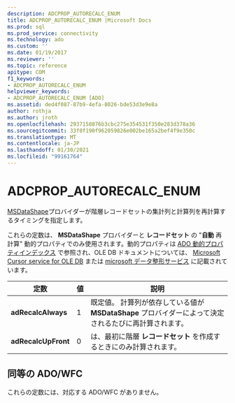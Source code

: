```yaml
---
description: ADCPROP_AUTORECALC_ENUM
title: ADCPROP_AUTORECALC_ENUM |Microsoft Docs
ms.prod: sql
ms.prod_service: connectivity
ms.technology: ado
ms.custom: ''
ms.date: 01/19/2017
ms.reviewer: ''
ms.topic: reference
apitype: COM
f1_keywords:
- ADCPROP_AUTORECALC_ENUM
helpviewer_keywords:
- ADCPROP_AUTORECALC_ENUM [ADO]
ms.assetid: ded4f087-87b9-4efa-8026-bde53d3e9e8a
author: rothja
ms.author: jroth
ms.openlocfilehash: 2937158876b3cbc275e354531f350e283d378a36
ms.sourcegitcommit: 33f0f190f962059826e002be165a2bef4f9e350c
ms.translationtype: MT
ms.contentlocale: ja-JP
ms.lasthandoff: 01/30/2021
ms.locfileid: "99161764"
---
```

# <a name="adcprop_autorecalc_enum"></a>ADCPROP_AUTORECALC_ENUM
[MSDataShape](../../guide/appendixes/microsoft-data-shaping-service-for-ole-db-ado-service-provider.md)プロバイダーが階層レコードセットの集計列と計算列を再計算するタイミングを指定します。  
  
 これらの定数は、 **MSDataShape** プロバイダーと **レコードセット** の "**自動** 再計算" 動的プロパティでのみ使用されます。動的プロパティは [ADO 動的プロパティインデックス](./ado-dynamic-property-index.md) で参照され、OLE DB ドキュメントについては、 [Microsoft Cursor service for OLE DB](../../guide/appendixes/microsoft-cursor-service-for-ole-db-ado-service-component.md) または [microsoft データ整形サービス](../../guide/appendixes/microsoft-data-shaping-service-for-ole-db-ado-service-provider.md) に記載されています。  
  
|定数|値|説明|  
|--------------|-----------|-----------------|  
|**adRecalcAlways**|1|既定値。 計算列が依存している値が **MSDataShape** プロバイダーによって決定されるたびに再計算されます。|  
|**adRecalcUpFront**|0|は、最初に階層 **レコードセット** を作成するときにのみ計算されます。|  
  
## <a name="adowfc-equivalent"></a>同等の ADO/WFC  
 これらの定数には、対応する ADO/WFC がありません。